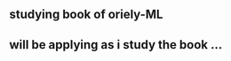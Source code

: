 studying book of oriely-ML
----------------------------
will be applying as i study the book ... 
----------------------------
